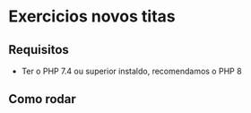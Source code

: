 # Exercicios novos titas

## Requisitos
- Ter o PHP 7.4 ou superior instaldo, recomendamos o PHP 8

## Como rodar